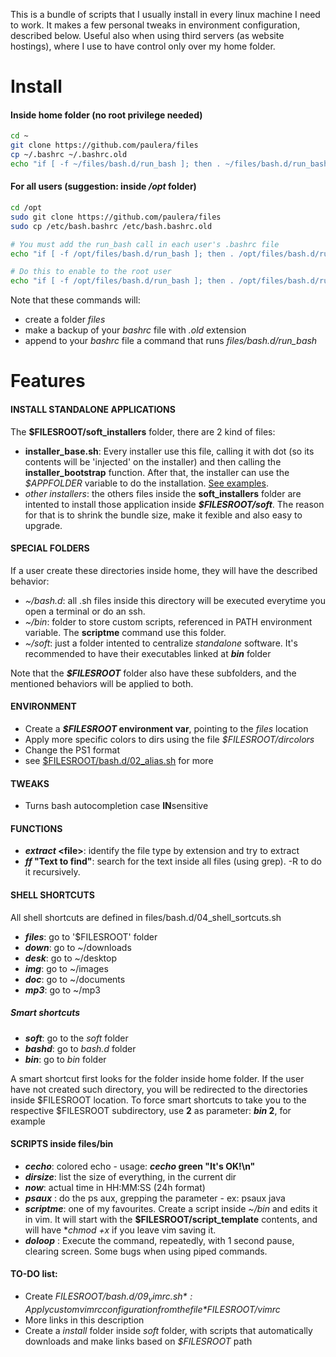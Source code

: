 This is a bundle of scripts that I usually install in every linux machine I need to work. It makes a few personal tweaks in environment configuration, described below. Useful also when using third servers (as website hostings), where I use to have control only over my home folder.
# Install #

#### Inside home folder (no root privilege needed) ####
``` bash
cd ~
git clone https://github.com/paulera/files
cp ~/.bashrc ~/.bashrc.old
echo "if [ -f ~/files/bash.d/run_bash ]; then . ~/files/bash.d/run_bash; fi" >> ~/.bashrc
```
#### For all users (suggestion: inside */opt* folder) ####

``` bash
cd /opt
sudo git clone https://github.com/paulera/files
sudo cp /etc/bash.bashrc /etc/bash.bashrc.old

# You must add the run_bash call in each user's .bashrc file
echo "if [ -f /opt/files/bash.d/run_bash ]; then . /opt/files/bash.d/run_bash; fi" >> /home/user/.bashrc

# Do this to enable to the root user
echo "if [ -f /opt/files/bash.d/run_bash ]; then . /opt/files/bash.d/run_bash; fi" >> /root/.bashrc
```
Note that these commands will:
- create a folder *files*
- make a backup of your *bashrc* file with *.old* extension
- append to your *bashrc* file a command that runs *files/bash.d/run_bash*

# Features #

#### INSTALL STANDALONE APPLICATIONS #####

The **$FILESROOT/soft_installers** folder, there are 2 kind of files:
- **installer_base.sh**: Every installer use this file, calling it with dot (so its contents will be 'injected' on the installer) and then calling the **installer_bootstrap** function. After that, the installer can use the _$APPFOLDER_ variable to do the installation. [See examples](https://github.com/paulera/files/tree/master/soft_installers).
- _other installers_: the others files inside the **soft_installers** folder are intented to install those application inside **_$FILESROOT/soft_**. The reason for that is to shrink the bundle size, make it fexible and also easy to upgrade.

#### SPECIAL FOLDERS #####

If a user create these directories inside home, they will have the described behavior:
- *~/bash.d*: all .sh files inside this directory will be executed everytime you open a terminal or do an ssh.
- *~/bin*: folder to store custom scripts, referenced in PATH environment variable. The **scriptme** command use this folder.
- *~/soft*: just a folder intented to centralize _standalone_ software. It's recommended to have their executables linked at **_bin_** folder

Note that the **_$FILESROOT_** folder also have these subfolders, and the mentioned behaviors will be applied to both.

#### ENVIRONMENT ####

- Create a **_$FILESROOT_ environment var**, pointing to the *files* location
- Apply more specific colors to dirs using the file *$FILESROOT/dircolors*
- Change the PS1 format
- see [$FILESROOT/bash.d/02_alias.sh](https://github.com/paulera/files/blob/master/bash.d/02_alias.sh) for more

#### TWEAKS ####

- Turns bash autocompletion case **IN**sensitive

#### FUNCTIONS ####

- **_extract_ &lt;file&gt;**: identify the file type by extension and try to extract
- **_ff_ "Text to find"**: search for the text inside all files (using grep). -R to do it recursively.

#### SHELL SHORTCUTS ####

All shell shortcuts are defined in files/bash.d/04_shell_sortcuts.sh

- **_files_**: go to '$FILESROOT' folder
- **_down_**: go to ~/downloads
- **_desk_**: go to ~/desktop
- **_img_**: go to ~/images
- **_doc_**: go to ~/documents
- **_mp3_**: go to ~/mp3
 
##### Smart shortcuts #####
- **_soft_**: go to the _soft_ folder
- **_bashd_**: go to _bash.d_ folder
- **_bin_**: go to _bin_ folder

A smart shortcut first looks for the folder inside home folder. If the user have not created such directory, you will be redirected to the directories inside $FILESROOT location. To force smart shortcuts to take you to the respective $FILESROOT subdirectory, use **2** as parameter: **_bin_ 2**, for example

#### SCRIPTS inside files/bin ####

- **_cecho_**: colored echo - usage: **_cecho_ green "It's OK!\n"**
- **_dirsize_**: list the size of everything, in the current dir
- **_now_**: actual time in HH:MM:SS (24h format)
- **_psaux_** <name to grep>: do the ps aux, grepping the parameter - ex: psaux java
- **_scriptme_**: one of my favourites. Create a script inside _~/bin_ and edits it in vim. It will start with the **$FILESROOT/script_template** contents, and will have **_chmod_ +x* if you leave vim saving it.
- **_doloop_** <command>: Execute the command, repeatedly, with 1 second pause, clearing screen. Some bugs when using piped commands.

#### TO-DO list: ####

- Create *$FILESROOT/bash.d/09_vimrc.sh*: Apply custom vimrc configuration from the file *$FILESROOT/vimrc*
- More links in this description
- Create a _install_ folder inside _soft_ folder, with scripts that automatically downloads and make links based on _$FILESROOT_ path
